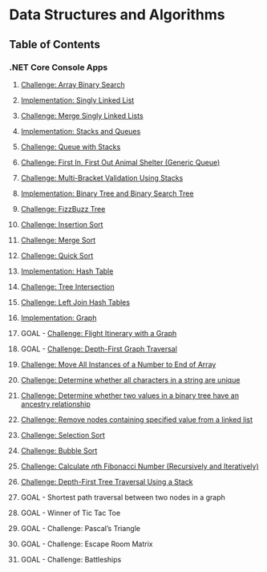 # Data Structures and Algorithms

## Table of Contents

###  .NET Core Console Apps

1. [Challenge: Array Binary Search](code-challenges/c-sharp/ArrayBinarySearch)

2. [Implementation: Singly Linked List](data-structures/SinglyLinkedList)

3. [Challenge: Merge Singly Linked Lists](code-challenges/c-sharp/LLMerge)

4. [Implementation: Stacks and Queues](data-structures/StacksAndQueues)

5. [Challenge: Queue with Stacks](code-challenges/c-sharp/QueueWithStacks)

6. [Challenge: First In, First Out Animal Shelter (Generic Queue)](code-challenges/c-sharp/FIFOAnimalShelter)

7. [Challenge: Multi-Bracket Validation Using Stacks](code-challenges/c-sharp/MultiBracketValidation)

8. [Implementation: Binary Tree and Binary Search Tree](data-structures/BinaryTree)

9. [Challenge: FizzBuzz Tree](code-challenges/c-sharp/FizzBuzzTree)

10. [Challenge: Insertion Sort](code-challenges/c-sharp/sorts/InsertionSort)

11. [Challenge: Merge Sort](code-challenges/c-sharp/sorts/MergeSort)

12. [Challenge: Quick Sort](code-challenges/c-sharp/sorts/QuickSort)

13. [Implementation: Hash Table](data-structures/HashTable)

14. [Challenge: Tree Intersection](code-challenges/c-sharp/TreeIntersection)

15. [Challenge: Left Join Hash Tables](code-challenges/c-sharp/LeftJoinHashTables)

16. [Implementation: Graph](data-structures/Graph)

17. GOAL - [Challenge: Flight Itinerary with a Graph](code-challenges/c-sharp/GraphEdge)

18. GOAL - [Challenge: Depth-First Graph Traversal](code-challenges/c-sharp/DepthFirstGraphTraversal)

19. [Challenge: Move All Instances of a Number to End of Array](code-challenges/c-sharp/MoveArrayElementsToEnd)

20. [Challenge: Determine whether all characters in a string are unique](code-challenges/c-sharp/UniqueChars)

21. [Challenge: Determine whether two values in a binary tree have an ancestry relationship](code-challenges/c-sharp/TreeAncestry)

22. [Challenge: Remove nodes containing specified value from a linked list](code-challenges/c-sharp/RemoveDuplValsFromLinkedList)

23. [Challenge: Selection Sort](code-challenges/c-sharp/sorts/SelectionSort)

24. [Challenge: Bubble Sort](code-challenges/c-sharp/sorts/BubbleSort)

25. [Challenge: Calculate *n*th Fibonacci Number (Recursively and Iteratively)](code-challenges/c-sharp/Fibonacci)

26. [Challenge: Depth-First Tree Traversal Using a Stack](data-structures/BinaryTree)

27. GOAL - Shortest path traversal between two nodes in a graph

28. GOAL - Winner of Tic Tac Toe

28. GOAL - Challenge: Pascal’s Triangle

29. GOAL - Challenge: Escape Room Matrix 

30. GOAL - Challenge: Battleships
